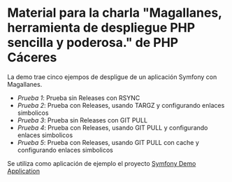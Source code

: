 # Material para la charla "Magallanes, herramienta de despliegue PHP sencilla y poderosa." de PHP Cáceres

La demo trae cinco ejempos de despligue de un aplicación Symfony con Magallanes.

- *Prueba 1*: Prueba sin Releases con RSYNC
- *Prueba 2*: Prueba con Releases, usando TARGZ y configurando enlaces simbolicos
- *Prueba 3*: Prueba sin Releases con GIT PULL
- *Prueba 4*: Prueba con Releases, usando GIT PULL y configurando enlaces simbolicos
- *Prueba 5*: Prueba con Releases, usando GIT PULL con cache y configurando enlaces simbolicos

Se utiliza como aplicación de ejemplo el proyecto [Symfony Demo Application](https://github.com/symfony/symfony-demo)